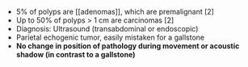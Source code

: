 - 5% of polyps are [[adenomas]], which are premalignant [2]
- Up to 50% of polyps > 1 cm are carcinomas [2]
- Diagnosis: Ultrasound (transabdominal or endoscopic) 
- Parietal echogenic tumor, easily mistaken for a gallstone
- **No change in position of pathology during movement or acoustic shadow (in contrast to a gallstone)**
